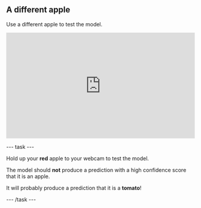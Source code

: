 ## A different apple

Use a different apple to test the model.

<html>
  <div style="position: relative; overflow: hidden; padding-top: 56.25%;">
    <iframe style="position: absolute; top: 0; left: 0; right: 0; width: 100%; height: 100%; border: none;" src="https://www.youtube.com/embed/SWHHwlAHehA?rel=0&cc_load_policy=1" allowfullscreen allow="accelerometer; autoplay; clipboard-write; encrypted-media; gyroscope; picture-in-picture; web-share"></iframe>
  </div>
</html>

--- task ---

Hold up your **red** apple to your webcam to test the model.

The model should **not** produce a prediction with a high confidence score that it is an apple.

It will probably produce a prediction that it is a **tomato**!

--- /task ---
